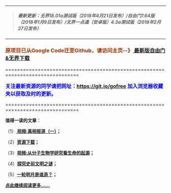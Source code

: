***
>##### 最新更新：无界18.01a测试版（2018年4月21日发布）/自由门7.64版（2018年1月9日发布）/无界一点通（安卓版）4.3a测试版（2018年2月27日发布）
***

<h3><font color="#993300"> 原项目已从Google Code迁至Github，请访问主页--》<a href="https://github.com/sglfree/freesky/wiki/%E8%87%AA%E7%94%B1%E9%97%A8%E6%9C%80%E6%96%B0%E7%89%88%E4%B8%8B%E8%BD%BD-%E6%97%A0%E7%95%8C%E6%B5%8F%E8%A7%88%E6%9C%80%E6%96%B0%E6%AD%A3%E5%BC%8F%E7%89%88%E4%B8%8B%E8%BD%BD-%E7%BF%BB%E5%A2%99%E8%BD%AF%E4%BB%B6%E4%B8%8B%E8%BD%BD" target="_blank"> 最新版自由门&无界下载</a></font></h3>
<p>===============================================================================</p>
<font color="blue" size="3"><strong>关注最新资源的同学请把网址：<font color="#993300"><a href="https://git.io/gofree" target="_blank">https://git.io/gofree</a> </font>加入浏览器收藏夹以获取及时的更新。</strong></font>
<p>===============================================================================</p>
<p><strong>值得一读的文章</strong>：</p>
<p>（1）<strong><a href="http://d3f5xpbrl9s35s.cloudfront.net/go/truth" target="_blank"> 视频:真相报道（一）</a>；</strong></p>
<p>（2）<strong><a href="http://d3f5xpbrl9s35s.cloudfront.net/res-download/" target="_blank">资源下载</a>；</strong></p>
<p>（3）<strong><a href="http://d3f5xpbrl9s35s.cloudfront.net/go/biology" target="_blank">视频:从分子生物学研究看生命的起源</a>；</strong></p>
<p>（4）<strong><a href="http://d3f5xpbrl9s35s.cloudfront.net/go/discovery" target="_blank">探究史前文明之谜</a>；</strong></p>
<p>（5）<strong><a href="http://d3f5xpbrl9s35s.cloudfront.net/go/moon" target="_blank">一轮明月是谁造？</a>；</strong></p>
<p><strong><a href="http://d3f5xpbrl9s35s.cloudfront.net/" target="_blank">点此继续阅读更多……</a></strong></p>

